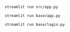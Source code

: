 
```bash
streamlit run src/app.py
```
```bash
streamlit run base/app.py
```


```bash
streamlit run base/login.py
```